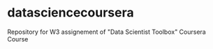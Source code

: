 datasciencecoursera
===================

Repository for W3 assignement of "Data Scientist Toolbox" Coursera Course
